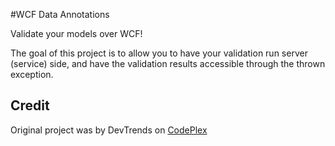 #WCF Data Annotations

Validate your models over WCF!

The goal of this project is to allow you to have your validation run server (service) side, and have the validation results accessible through the thrown exception.

## Credit

Original project was by DevTrends on [CodePlex](http://wcfdataannotations.codeplex.com)